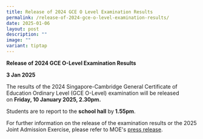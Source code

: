 ```yaml
---
title: Release of 2024 GCE O Level Examination Results
permalink: /release-of-2024-gce-o-level-examination-results/
date: 2025-01-06
layout: post
description: ""
image: ""
variant: tiptap
---
```

<p><strong>Release of 2024 GCE O-Level Examination Results</strong>
</p>
<p><strong>3 Jan 2025</strong>
</p>
<p>The results of the 2024 Singapore-Cambridge General Certificate of Education
Ordinary Level (GCE O-Level) examination will be released on&nbsp;<strong>Friday, 10 January 2025, 2.30pm.</strong>
</p>
<p>Students are to report to the&nbsp;<strong>school hall</strong>&nbsp;by<strong> 1.55pm</strong>.</p>
<p>For further information on the release of the examination results or the
2025 Joint Admission Exercise, please refer to MOE's&nbsp;<a href="https://www.moe.gov.sg/news/press-releases/20250103-release-of-2024-singapore-cambridge-gce-o-level-examination-results-and-2025-joint-admissions-exercise" rel="noopener noreferrer nofollow" target="_blank">press release</a>.</p>